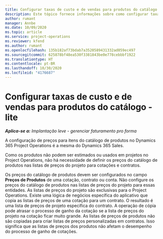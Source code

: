 ```yaml
---
title: Configurar taxas de custo e de vendas para produtos do catálogo - lite
description: Este tópico fornece informações sobre como configurar taxas de custo e vendas para itens em um catálogo de produtos.
author: rumant
manager: Annbe
ms.date: 10/09/2020
ms.topic: article
ms.service: project-operations
ms.reviewer: kfend
ms.author: rumant
ms.openlocfilehash: 135b182af73bdab7a3520589431332ad059ec497
ms.sourcegitcommit: 625878bf48ea530f3381843be0e778cebbbf1922
ms.translationtype: HT
ms.contentlocale: pt-BR
ms.lasthandoff: 10/30/2020
ms.locfileid: "4176687"
---
```

# <a name="set-up-cost-and-sales-rates-for-catalog-products---lite"></a>Configurar taxas de custo e de vendas para produtos do catálogo - lite

_**Aplica-se a:** Implantação leve - gerenciar faturamento pro forma_


A configuração de preços para itens do catálogo de produtos no Dynamics 365 Project Operations é a mesma do Dynamics 365 Sales.

Como os produtos não podem ser estimados ou usados em projetos no Project Operations, não há necessidade de definir os preços do catálogo de produtos nas listas de preços do projeto para cotações e contratos.

Os preços do catálogo de produtos devem ser configurados no campo **Preços de Produtos** de uma cotação, contrato ou conta. Não configure os preços do catálogo de produtos nas listas de preços do projeto para essas entidades. As listas de preços do projeto são exclusivas para o Project Operations. Existe uma lógica de negócios específica do aplicativo que copia as listas de preços de uma cotação para um contrato. O resultado é uma lista de preços de projeto específica do contrato. A operação de cópia pode atrasar o processo de ganho da cotação se a lista de preços do projeto na cotação ficar muito grande. As listas de preços de produtos não são copiadas para criar listas de preços personalizadas em contratos. Isso significa que as listas de preços dos produtos não afetam o desempenho do processo de ganho de cotações.
